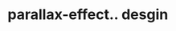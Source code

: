 # parallax-effect.. desgin                                                                                                                                                                  
